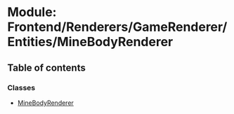 # Module: Frontend/Renderers/GameRenderer/Entities/MineBodyRenderer

## Table of contents

### Classes

- [MineBodyRenderer](../classes/Frontend_Renderers_GameRenderer_Entities_MineBodyRenderer.MineBodyRenderer.md)
